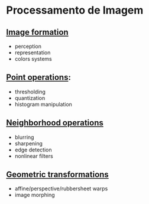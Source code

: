 # Processamento de Imagem


## [Image formation](/image_formation)

- perception
- representation
- colors systems

## [Point operations](point_operations):

- thresholding
- quantization
- histogram manipulation

## [Neighborhood operations](neighborhood_operations)

- blurring
- sharpening
- edge detection
- nonlinear filters

## [Geometric transformations](/geometric_transformation)

- affine/perspective/rubbersheet warps 
- image morphing